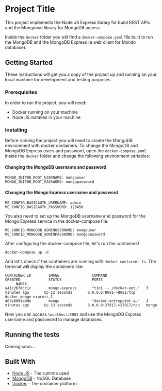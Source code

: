 # Project Title

This project implements the Node JS Express library for build REST APIs and the Mongoose library for MongoDB access.

Inside the `docker` folder you will find a `docker-compose.yaml` file built to run the MongoDB and the MongoDB Express (a web client for Mondo database).

## Getting Started

These instructions will get you a copy of the project up and running on your local machine for development and testing purposes.

### Prerequisites

In order to run the project, you will need:

- Docker running on your machine
- Node JS installed in your machine

### Installing

Before running the project you will need to create the MongoDB environment with docker containers.
To change the MongoDB and MongoDB Express users and password, open the `docker-compose.yaml` inside the `docker` folder and change the following environment variables:

#### Changing the MongoDB username and password

```
MONGO_INITDB_ROOT_USERNAME: mongouser
MONGO_INITDB_ROOT_PASSWORD: mongopassword
```

#### Changing the Mongo Express username and password

```
ME_CONFIG_BASICAUTH_USERNAME: admin
ME_CONFIG_BASICAUTH_PASSWORD: 123456
```

You also need to set up the MongoDB username and password for the Mongo Express service in the docker-compose file:

```
ME_CONFIG_MONGODB_ADMINUSERNAME: mongouser
ME_CONFIG_MONGODB_ADMINPASSWORD: mongopassword
```

After configuring the docker-compose file, let's run the containers!

```
docker-compose up -d
```

And let's check if the containers are running with `docker container ls`. The terminal will display the containers like:

```
CONTAINER ID        IMAGE               COMMAND                  CREATED             STATUS              PORTS
     NAMES
a41c2b78cc1c        mongo-express       "tini -- /docker-ent…"   3 minutes ago       Up 12 seconds       0.0.0.0:8081->8081/tcp     docker_mongo-express_1
463c6091a9de        mongo               "docker-entrypoint.s…"   3 minutes ago       Up 13 seconds       0.0.0.0:27017->27017/tcp   mongo
```

Now you can access `localhost:8081` and use the MongoDB Express username and passoword to manage databases.

## Running the tests

Coming soon...


## Built With

* [Node JS](https://nodejs.org/en/) - The runtime used
* [MongoDB](https://www.mongodb.com) - NoSQL Database
* [Docker](https://www.docker.com/) - The container platform
